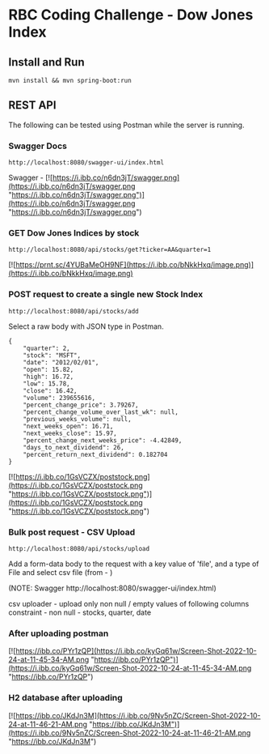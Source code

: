 # RBC Coding Challenge - Dow Jones Index

## Install and Run

```
mvn install && mvn spring-boot:run
```

## REST API
The following can be tested using Postman while the server is running.

### Swagger Docs
```
http://localhost:8080/swagger-ui/index.html
```
Swagger - [![https://i.ibb.co/n6dn3jT/swagger.png](https://i.ibb.co/n6dn3jT/swagger.png "https://i.ibb.co/n6dn3jT/swagger.png")](https://i.ibb.co/n6dn3jT/swagger.png "https://i.ibb.co/n6dn3jT/swagger.png")

### GET Dow Jones Indices by stock
```
http://localhost:8080/api/stocks/get?ticker=AA&quarter=1
```

[![https://prnt.sc/4YUBaMeOH9NF](https://i.ibb.co/bNkkHxq/image.png)](https://i.ibb.co/bNkkHxq/image.png)

### POST request to create a single new Stock Index
```
http://localhost:8080/api/stocks/add
```
Select a raw body with JSON type in Postman.

```
{
    "quarter": 2,
    "stock": "MSFT",
    "date": "2012/02/01",
    "open": 15.82,
    "high": 16.72,
    "low": 15.78,
    "close": 16.42,
    "volume": 239655616,
    "percent_change_price": 3.79267,
    "percent_change_volume_over_last_wk": null,
    "previous_weeks_volume": null,
    "next_weeks_open": 16.71,
    "next_weeks_close": 15.97,
    "percent_change_next_weeks_price": -4.42849,
    "days_to_next_dividend": 26,
    "percent_return_next_dividend": 0.182704
}

```
[![https://i.ibb.co/1GsVCZX/poststock.png](https://i.ibb.co/1GsVCZX/poststock.png "https://i.ibb.co/1GsVCZX/poststock.png")](https://i.ibb.co/1GsVCZX/poststock.png "https://i.ibb.co/1GsVCZX/poststock.png")

### Bulk post request - CSV Upload
```
http://localhost:8080/api/stocks/upload
```
Add a form-data body to the request with a key value of 'file', and a type of File and select csv file (from - )

(NOTE: Swagger http://localhost:8080/swagger-ui/index.html)

csv uploader - upload only non null / empty values of following columns
constraint - non null - stocks, quarter, date


### After uploading postman
[![https://ibb.co/PYr1zQP](https://i.ibb.co/kyGq61w/Screen-Shot-2022-10-24-at-11-45-34-AM.png "https://ibb.co/PYr1zQP")](https://i.ibb.co/kyGq61w/Screen-Shot-2022-10-24-at-11-45-34-AM.png "https://ibb.co/PYr1zQP")

### H2 database after uploading
[![https://ibb.co/JKdJn3M](https://i.ibb.co/9Nv5nZC/Screen-Shot-2022-10-24-at-11-46-21-AM.png "https://ibb.co/JKdJn3M")](https://i.ibb.co/9Nv5nZC/Screen-Shot-2022-10-24-at-11-46-21-AM.png "https://ibb.co/JKdJn3M")





